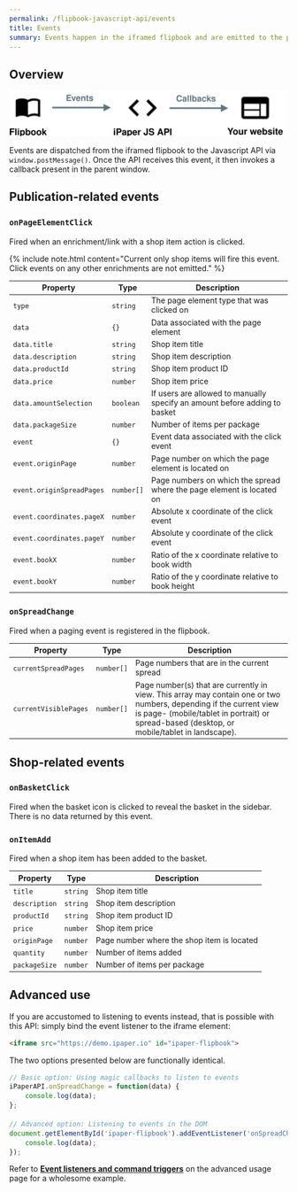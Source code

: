 ```yaml
---
permalink: /flipbook-javascript-api/events
title: Events
summary: Events happen in the iframed flipbook and are emitted to the parent window. Our API catches these emitted events and invoke magic callbacks, which can be used to execute business-specific logic in the parent window, in response to specific events that have occurred in the iframed flipbook.
---
```


## Overview

<img src="/images/flipbook-javascript-api/events.svg" style="max-width: 100%; max-height: 100%" />

Events are dispatched from the iframed flipbook to the Javascript API via `window.postMessage()`. Once the API receives this event, it then invokes a callback present in the parent window.

## Publication-related events

### `onPageElementClick`

Fired when an enrichment/link with a shop item action is clicked.

{% include note.html content="Current only shop items will fire this event. Click events on any other enrichments are not emitted." %}

| Property                  | Type       | Description                                                                |
| ------------------------- | ---------- | -------------------------------------------------------------------------- |
| `type`                    | `string`   | The page element type that was clicked on                                  |
| `data`                    | `{}`       | Data associated with the page element                                      |
| `data.title`              | `string`   | Shop item title                                                            |
| `data.description`        | `string`   | Shop item description                                                      |
| `data.productId`          | `string`   | Shop item product ID                                                       |
| `data.price`              | `number`   | Shop item price                                                            |
| `data.amountSelection`    | `boolean`  | If users are allowed to manually specify an amount before adding to basket |
| `data.packageSize`        | `number`   | Number of items per package                                                |
| `event`                   | `{}`       | Event data associated with the click event                                 |
| `event.originPage`        | `number`   | Page number on which the page element is located on                        |
| `event.originSpreadPages` | `number[]` | Page numbers on which the spread where the page element is located on      |
| `event.coordinates.pageX` | `number`   | Absolute x coordinate of the click event                                   |
| `event.coordinates.pageY` | `number`   | Absolute y coordinate of the click event                                   |
| `event.bookX`             | `number`   | Ratio of the x coordinate relative to book width                           |
| `event.bookY`             | `number`   | Ratio of the y coordinate relative to book height                          |

### `onSpreadChange`

Fired when a paging event is registered in the flipbook.

| Property              | Type       | Description |
| --------------------- | ---------- | ----------- |
| `currentSpreadPages`  | `number[]` | Page numbers that are in the current spread |
| `currentVisiblePages` | `number[]` | Page number(s) that are currently in view. This array may contain one or two numbers, depending if the current view is page- (mobile/tablet in portrait) or spread-based (desktop, or mobile/tablet in landscape). | 

## Shop-related events

### `onBasketClick`

Fired when the basket icon is clicked to reveal the basket in the sidebar. There is no data returned by this event.

### `onItemAdd`

Fired when a shop item has been added to the basket.

| Property      | Type     | Description                                |
| ------------- | -------- | ------------------------------------------ |
| `title`       | `string` | Shop item title                            |
| `description` | `string` | Shop item description                      |
| `productId`   | `string` | Shop item product ID                       |
| `price`       | `number` | Shop item price                            |
| `originPage`  | `number` | Page number where the shop item is located |
| `quantity`    | `number` | Number of items added                      |
| `packageSize` | `number` | Number of items per package                |

## Advanced use

If you are accustomed to listening to events instead, that is possible with this API: simply bind the event listener to the iframe element:

```html
<iframe src="https://demo.ipaper.io" id="ipaper-flipbook">
```

The two options presented below are functionally identical.

```js
// Basic option: Using magic callbacks to listen to events
iPaperAPI.onSpreadChange = function(data) {
    console.log(data);
};

// Advanced option: Listening to events in the DOM
document.getElementById('ipaper-flipbook').addEventListener('onSpreadChange', function(data) {
    console.log(data);
});
```

Refer to [**Event listeners and command triggers**](./advanced-usage#event-listeners-and-command-triggers) on the advanced usage page for a wholesome example.